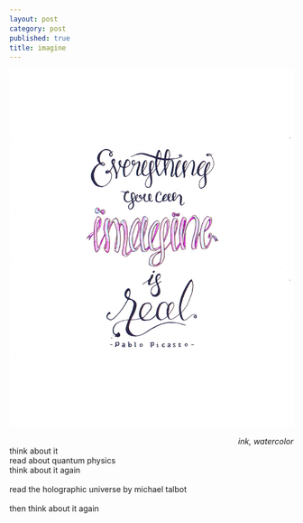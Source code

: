 ```yaml
---
layout: post
category: post
published: true
title: imagine
---
```

![imagine](/media/imagine-1200w.jpeg)
<!--more-->
<span class='date' style='float:right;'>*ink, watercolor*</span>
  \
  think about it  \
  read about quantum physics  \
  think about it again  \
    \
  read the holographic universe by michael talbot  \
    \
  then think about it again
